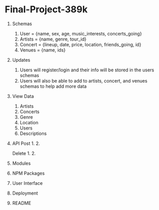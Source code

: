 # Final-Project-389k

1. Schemas
	1. User = {name, sex, age, music_interests, concerts_going}
	2. Artists = {name, genre, tour_id}
	3. Concert = {lineup, date, price, location, friends_going, id} 
	4. Venues = {name, ids}

2. Updates
	1. Users will register/login and their info will be stored in the users schemas
	2. Users will also be able to add to artists, concert, and venues schemas to help add more data

3. View Data
	1. Artists
	2. Concerts
	3. Genre
	4. Location
	5. Users
	6. Descriptions

4. API
	Post 
	1.
	2.

	Delete
	1.
	2.

5. Modules

6. NPM Packages

7. User Interface

8. Deployment

9. README
